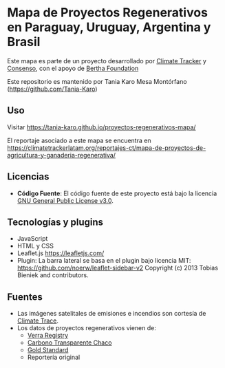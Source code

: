 # Mapa de Proyectos Regenerativos en Paraguay, Uruguay, Argentina y Brasil

Este mapa es parte de un proyecto desarrollado por <a href="https://climatetrackerlatam.org/" target="_blank">Climate Tracker</a> y <a href="https://consen.so/" target="_blank">Consenso</a>, con el apoyo de <a href="https://berthafoundation.org/">Bertha Foundation</a>

Este repositorio es mantenido por Tania Karo Mesa Montórfano (https://github.com/Tania-Karo)

## Uso

Visitar https://tania-karo.github.io/proyectos-regenerativos-mapa/

El reportaje asociado a este mapa se encuentra en https://climatetrackerlatam.org/reportajes-ct/mapa-de-proyectos-de-agricultura-y-ganaderia-regenerativa/

## Licencias

- **Código Fuente**: El código fuente de este proyecto está bajo la licencia [GNU General Public License v3.0](COPYING).

## Tecnologías y plugins

- JavaScript
- HTML y CSS
- Leaflet.js https://leafletjs.com/
- Plugin: La barra lateral se basa en el plugin bajo licencia MIT: https://github.com/noerw/leaflet-sidebar-v2 Copyright (c) 2013 Tobias Bieniek and contributors.

## Fuentes

<ul>
    <li>Las imágenes satelitales de emisiones e incendios son cortesía de <a href="https://climatetrace.org/" target="_blank">Climate Trace</a>.</li>
    <li>Los datos de proyectos regenerativos vienen de:
        <ul>
            <li><a href="https://registry.verra.org/" target="_blank">Verra Registry</a></li>
            <li><a href="http://carbonotransparente.proyungas.org.ar/" target="_blank">Carbono Transparente Chaco</a></li>
            <li><a href="https://www.goldstandard.org/" target="_blank">Gold Standard</a></li>
            <li>Reportería original</li>
        </ul>
    </li>
</ul>



